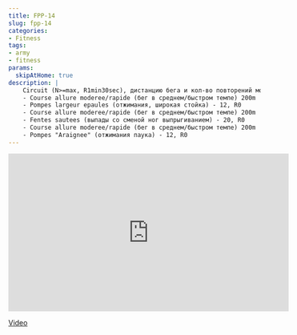 ```yaml
---
title: FPP-14
slug: fpp-14
categories:
- Fitness
tags:
- army
- fitness
params:
  skipAtHome: true
description: |
    Circuit (N>=max, R1min30sec), дистанцию бега и кол-во повторений можно менять под свой уровень
    - Course allure moderee/rapide (бег в среднем/быстром темпе) 200m
    - Pompes largeur epaules (отжимания, широкая стойка) - 12, R0
    - Course allure moderee/rapide (бег в среднем/быстром темпе) 200m
    - Fentes sautees (выпады со сменой ног выпрыгиванием) - 20, R0
    - Course allure moderee/rapide (бег в среднем/быстром темпе) 200m
    - Pompes "Araignee" (отжимания паука) - 12, R0
---
```

<iframe width="560" height="315" src="https://www.youtube.com/embed/j98DMX9n5Yg?si=QiGNbCmgMVhrZiR1" title="YouTube video player" frameborder="0" allow="accelerometer; autoplay; clipboard-write; encrypted-media; gyroscope; picture-in-picture; web-share" allowfullscreen></iframe>

[Video](https://youtu.be/j98DMX9n5Yg?si=QiGNbCmgMVhrZiR1)
